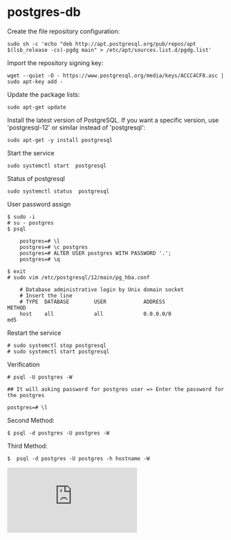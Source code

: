 # postgres-db

Create the file repository configuration:

    sudo sh -c 'echo "deb http://apt.postgresql.org/pub/repos/apt $(lsb_release -cs)-pgdg main" > /etc/apt/sources.list.d/pgdg.list'

Import the repository signing key:

    wget --quiet -O - https://www.postgresql.org/media/keys/ACCC4CF8.asc | sudo apt-key add -

Update the package lists:

    sudo apt-get update

Install the latest version of PostgreSQL. If you want a specific version, use 'postgresql-12' or similar instead of 'postgresql':
    
    sudo apt-get -y install postgresql

Start the service

    sudo systemctl start  postgresql

Status of postgresql

    sudo systemctl status  postgresql

User password assign

    $ sudo -i
    # su - postgres
    $ psql

        postgres=# \l
        postgres=# \c postgres
        postgres=# ALTER USER postgres WITH PASSWORD '.';
        postgres=# \q
    
    $ exit
    # sudo vim /etc/postgresql/12/main/pg_hba.conf

        # Database administrative login by Unix domain socket
        # Insert the line
        # TYPE  DATABASE        USER            ADDRESS                 METHOD
        host    all             all             0.0.0.0/0               md5

Restart the service

    # sudo systemctl stop postgresql
    # sudo systemctl start postgresql

Verification

    # psql -U postgres -W

    ## It will asking password for postgres user => Enter the password for the postgres

    postgres=# \l

Second Method:

    $ psql -d postgres -U postgres -W

Third Method:

    $  psql -d postgres -U postgres -h hostname -W 



![Reference Documentations](https://github.com/FourTimes/Documentation/blob/master/postgres-db.md)